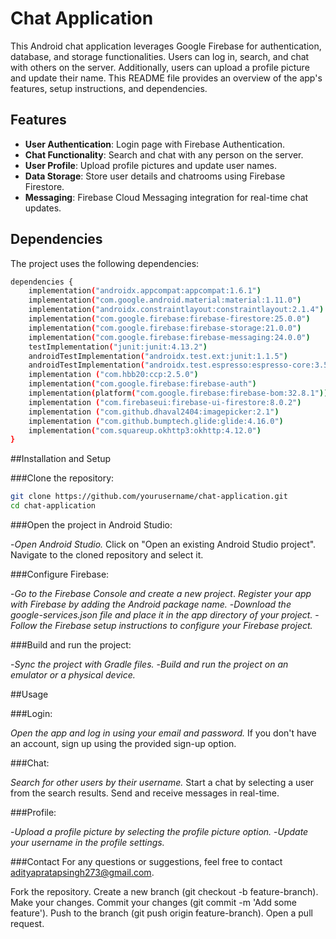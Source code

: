 # Chat Application

This Android chat application leverages Google Firebase for authentication, database, and storage functionalities. Users can log in, search, and chat with others on the server. Additionally, users can upload a profile picture and update their name. This README file provides an overview of the app's features, setup instructions, and dependencies.

## Features

- **User Authentication**: Login page with Firebase Authentication.
- **Chat Functionality**: Search and chat with any person on the server.
- **User Profile**: Upload profile pictures and update user names.
- **Data Storage**: Store user details and chatrooms using Firebase Firestore.
- **Messaging**: Firebase Cloud Messaging integration for real-time chat updates.

## Dependencies

The project uses the following dependencies:

```bash
dependencies {
    implementation("androidx.appcompat:appcompat:1.6.1")
    implementation("com.google.android.material:material:1.11.0")
    implementation("androidx.constraintlayout:constraintlayout:2.1.4")
    implementation("com.google.firebase:firebase-firestore:25.0.0")
    implementation("com.google.firebase:firebase-storage:21.0.0")
    implementation("com.google.firebase:firebase-messaging:24.0.0")
    testImplementation("junit:junit:4.13.2")
    androidTestImplementation("androidx.test.ext:junit:1.1.5")
    androidTestImplementation("androidx.test.espresso:espresso-core:3.5.1")
    implementation ("com.hbb20:ccp:2.5.0")
    implementation("com.google.firebase:firebase-auth")
    implementation(platform("com.google.firebase:firebase-bom:32.8.1"))
    implementation ("com.firebaseui:firebase-ui-firestore:8.0.2")
    implementation ("com.github.dhaval2404:imagepicker:2.1")
    implementation ("com.github.bumptech.glide:glide:4.16.0")
    implementation("com.squareup.okhttp3:okhttp:4.12.0")
}
```
##Installation and Setup

###Clone the repository:
```bash
git clone https://github.com/yourusername/chat-application.git
cd chat-application
```
###Open the project in Android Studio:

-*Open Android Studio.*
Click on "Open an existing Android Studio project".
Navigate to the cloned repository and select it.

###Configure Firebase:

-*Go to the Firebase Console and create a new project*.
*Register your app with Firebase by adding the Android package name.*
-*Download the google-services.json file and place it in the app directory of your project.*
-*Follow the Firebase setup instructions to configure your Firebase project.*

###Build and run the project:

-*Sync the project with Gradle files.*
-*Build and run the project on an emulator or a physical device.*

##Usage

###Login:

*Open the app and log in using your email and password.*
If you don't have an account, sign up using the provided sign-up option.

###Chat:

*Search for other users by their username.*
Start a chat by selecting a user from the search results.
Send and receive messages in real-time.

###Profile:

-*Upload a profile picture by selecting the profile picture option.*
-*Update your username in the profile settings.*

###Contact
For any questions or suggestions, feel free to contact adityapratapsingh273@gmail.com.

Fork the repository.
Create a new branch (git checkout -b feature-branch).
Make your changes.
Commit your changes (git commit -m 'Add some feature').
Push to the branch (git push origin feature-branch).
Open a pull request.
